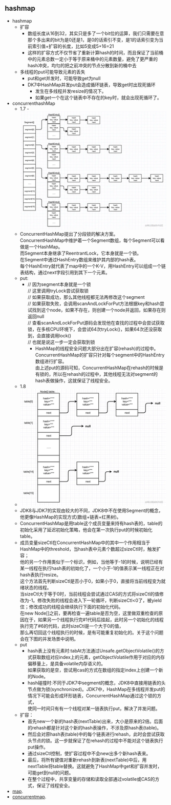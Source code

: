 ## hashmap
- hashmap
  - 扩容
    - 数组长度从16到32，其实只是多了一个bit位的运算，我们只需要在意那个多出来的bit为是0还是1，是0的话索引不变，是1的话索引变为当前索引值+扩容的长度，比如5变成5+16=21
    - 这样的扩容方式不仅节省了重新计算hash的时间，而且保证了当前桶中的元素总数一定小于等于原来桶中的元素数量，避免了更严重的hash冲突，均匀的把之前冲突的节点分散到新的桶中去
  - 多线程的put可能导致元素的丢失
    - put和get并发时，可能导致get为null
    - DK7中HashMap并发put会造成循环链表，导致get时出现死循环
      - 发生在多线程并发resize的情况下。
      - 如果get一个在这个链表中不存在的key时，就会出现死循环了。
- concurrenthashMap
  - 1.7
  -![](/studyforbat/pic/curmap.png) 
  - ConcurrentHashMap提出了分段锁的解决方案。  
  ConcurrentHashMap中维护着一个Segment数组，每个Segment可以看做是一个HashMap。  
    而Segment本身继承了ReentrantLock，它本身就是一个锁。  
    在Segment中通过HashEntry数组来维护其内部的hash表。  
    每个HashEntry就代表了map中的一个K-V，用HashEntry可以组成一个链表结构，通过next字段引用到其下一个元素。
  - put:
    - // 因为segment本身就是一个锁  
      // 这里调用tryLock尝试获取锁  
      // 如果获取成功，那么其他线程都无法再修改这个segment  
      // 如果获取失败，会调用scanAndLockForPut方法根据key和hash尝试找到这个node，如果不存在，则创建一个node并返回，如果存在则返回null  
      // 查看scanAndLockForPut源码会发现他在查找的过程中会尝试获取锁，在多核CPU环境下，会尝试64次tryLock()，如果64次还没获取到，会直接调用lock()  
      // 也就是说这一步一定会获取到锁  
      - HashMap的线程安全问题大部分出在扩容(rehash)的过程中。  
        ConcurrentHashMap的扩容只针对每个segment中的HashEntry数组进行扩容。  
        由上述put的源码可知，ConcurrentHashMap在rehash的时候是有锁的，所以在rehash的过程中，其他线程无法对segment的hash表做操作，这就保证了线程安全。  
  - 1.8
  - ![](/studyforbat/pic/1.8curmap.png)
  - JDK8与JDK7的实现由较大的不同，JDK8中不在使用Segment的概念，他更像HashMap的实现方式(数组+链表+红黑树)。
  - ConcurrentHashMap是用table这个成员变量来持有hash表的，table的初始化采用了延迟初始化策略，他会在第一次执行put的时候初始化table。
  - 成员变量sizeCtl在ConcurrentHashMap中的其中一个作用相当于HashMap中的threshold，当hash表中元素个数超过sizeCtl时，触发扩容；  
    他的另一个作用类似于一个标识，例如，当他等于-1的时候，说明已经有某一线程在执行hash表的初始化了，一个小于-1的值表示某一线程正在对hash表执行resize。  
    这个方法首先判断sizeCtl是否小于0，如果小于0，直接将当前线程变为就绪状态的线程。  
    当sizeCtl大于等于0时，当前线程会尝试通过CAS的方式将sizeCtl的值修改为-1。修改失败的线程会进入下一轮循环，判断sizeCtl<0了，被yield住；修改成功的线程会继续执行下面的初始化代码。  
    在new Node[]之前，要再检查一遍table是否为空，这里做双重检查的原因在于，如果另一个线程执行完#1代码后挂起，此时另一个初始化的线程执行完了#6的代码，此时sizeCtl是一个大于0的值，    
    那么再切回这个线程执行的时候，是有可能重复初始化的。关于这个问题会在下图的并发场景中说明。
  - put
    - hash表上没有元素时:tabAt方法通过Unsafe.getObjectVolatile()的方式获取数组对应index上的元素，getObjectVolatile作用于对应的内存偏移量上，是具备volatile内存语义的。  
      如果获取的是空，尝试用cas的方式在数组的指定index上创建一个新的Node。
    - hash碰撞时:不同于JDK7中segment的概念，JDK8中直接用链表的头节点做为锁(synchronized)。JDK7中，HashMap在多线程并发put的情况下可能会形成环形链表，ConcurrentHashMap通过这个锁的方式，  
    使同一时间只有有一个线程对某一链表执行put，解决了并发问题。
  - 扩容：
    - 首先new一个新的hash表(nextTable)出来，大小是原来的2倍。后面的rehash都是针对这个新的hash表操作，不涉及原hash表(table)。
    - 然后会对原hash表(table)中的每个链表进行rehash，此时会尝试获取头节点的锁。这一步就保证了在rehash的过程中不能对这个链表执行put操作。
    - 通过sizeCtl控制，使扩容过程中不会new出多个新hash表来。
    - 最后，将所有键值对重新rehash到新表(nextTable)中后，用nextTable将table替换。这就避免了HashMap中get和扩容并发时，可能get到null的问题。
    - 在整个过程中，共享变量的存储和读取全部通过volatile或CAS的方式，保证了线程安全。
- [map](https://juejin.cn/post/6844903796225605640).
- [concurrentmap](https://juejin.cn/post/6844903813892014087).
